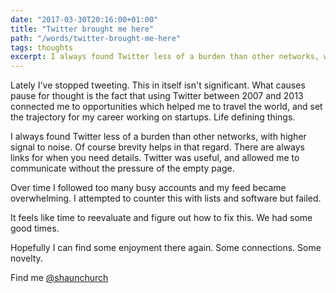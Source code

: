 ```yaml
---
date: "2017-03-30T20:16:00+01:00"
title: "Twitter brought me here"
path: "/words/twitter-brought-me-here"
tags: thoughts
excerpt: I always found Twitter less of a burden than other networks, with higher signal to noise.
---
```


Lately I've stopped tweeting. This in itself isn't significant. What causes pause for thought is the fact that using Twitter between 2007 and 2013 connected me to opportunities which helped me to travel the world, and set the trajectory for my career working on startups. Life defining things.

I always found Twitter less of a burden than other networks, with higher signal to noise. Of course brevity helps in that regard. There are always links for when you need details. Twitter was useful, and allowed me to communicate without the pressure of the empty page.

Over time I followed too many busy accounts and my feed became overwhelming. I attempted to counter this with lists and software but failed.

It feels like time to reevaluate and figure out how to fix this. We had some good times.

Hopefully I can find some enjoyment there again. Some connections. Some novelty.

Find me [@shaunchurch](https://twitter.com/shaunchurch)
